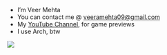 - I’m Veer Mehta
- You can contact me @ veeramehta09@gmail.com
- My <a href = "https://www.youtube.com/channel/UCh3W3wp21DUy8d5Y_VTLFVg">YouTube Channel</a>, for game previews
- I use Arch, btw
<img src = "https://www.codewars.com/users/Veer%20Mehta/badges/small">
